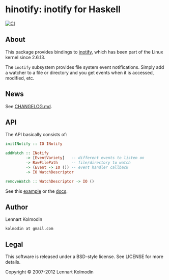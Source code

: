 hinotify: inotify for Haskell
=============================

[![CI](https://github.com/haskell-fswatch/hinotify/actions/workflows/ci.yml/badge.svg)](https://github.com/haskell-fswatch/hinotify/actions/workflows/ci.yml)

About
-----

This package provides bindings to [inotify](http://www.kernel.org/pub/linux/kernel/people/rml/inotify/), which has been part of the Linux kernel since 2.6.13.

The `inotify` subsystem provides file system event notifications. Simply add a watcher to a file or directory and you get events when it is accessed, modified, etc.

News
----

See [CHANGELOG.md](./CHANGELOG.md).

API
---

The API basically consists of:

```haskell
initINotify :: IO INotify

addWatch :: INotify
         -> [EventVariety]   -- different events to listen on
         -> RawFilePath      -- file/directory to watch
         -> (Event -> IO ()) -- event handler callback
         -> IO WatchDescriptor

removeWatch :: WatchDescriptor -> IO ()
```

See this [example](./examples/simple/simple.hs) or the [docs](https://hackage.haskell.org/package/hinotify/docs/System-INotify.html).

Author
------

Lennart Kolmodin

`kolmodin at gmail.com`

Legal
-----

This software is released under a BSD-style license. See LICENSE for more details.

Copyright &copy; 2007-2012 Lennart Kolmodin
